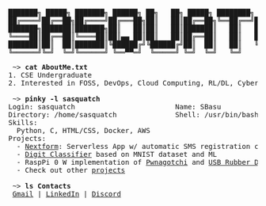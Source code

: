 # <img alt="" align="left" src="https://badges.pufler.dev/visits/SourasishBasu/SourasishBasu?style=flat-square&label=&color=000000&logo=github&logoColor=white&labelColor=000000"/> <a href="https://drive.google.com/file/d/1MjfRNqZZC0wZpOTCUCzSpph0Bmlgexmg/view?usp=sharing"><img alt="" align="right" src="https://img.shields.io/badge/Resume-000000?style=flat&link=https://drive.google.com/file/d/1MjfRNqZZC0wZpOTCUCzSpph0Bmlgexmg/view?usp=sharing"/></a>
<br>
<pre>
███████╗ █████╗ ███████╗ ██████╗ ██╗   ██╗ █████╗ ████████╗ ██████╗██╗  ██╗
██╔════╝██╔══██╗██╔════╝██╔═══██╗██║   ██║██╔══██╗╚══██╔══╝██╔════╝██║  ██║
███████╗███████║███████╗██║   ██║██║   ██║███████║   ██║   ██║     ███████║
╚════██║██╔══██║╚════██║██║▄▄ ██║██║   ██║██╔══██║   ██║   ██║     ██╔══██║
███████║██║  ██║███████║╚██████╔╝╚██████╔╝██║  ██║   ██║   ╚██████╗██║  ██║
╚══════╝╚═╝  ╚═╝╚══════╝ ╚══▀▀═╝  ╚═════╝ ╚═╝  ╚═╝   ╚═╝    ╚═════╝╚═╝  ╚═╝
</pre>

<pre>
 ~> <strong>cat AboutMe.txt</strong>
1. CSE Undergraduate
2. Interested in FOSS, DevOps, Cloud Computing, RL/DL, CyberSec 

 ~> <strong>pinky -l sasquatch</strong>
Login: sasquatch                        Name: SBasu
Directory: /home/sasquatch              Shell: /usr/bin/bash
Skills:
  Python, C, HTML/CSS, Docker, AWS
Projects:
  - <a href="https://github.com/SourasishBasu/Registration-Validator-SMS-AWS">Nextform</a>: Serverless App w/ automatic SMS registration confirmation using AWS + NextJS
  - <a href="https://github.com/SourasishBasu/Digit-Classifier">Digit Classifier</a> based on MNIST dataset and ML
  - RaspPi 0 W implementation of <a href="https://github.com/SourasishBasu/Pwnagotchi-raspberry-pi0">Pwnagotchi</a> and <a href="https://github.com/SourasishBasu/PicoW-Ducky">USB Rubber Ducky</a> using Pico W.
  - Check out other <a href="https://github.com/SourasishBasu?tab=repositories">projects</a>

 ~> <strong>ls Contacts</strong>
 <a href="mailto:sourasishbasu06@gmail.com">Gmail</a> | <a href="https://linkedin.com/in/sourasishbasu">LinkedIn</a> | <a href="https://discordapp.com/users/524877465496190976">Discord</a>
</pre>

